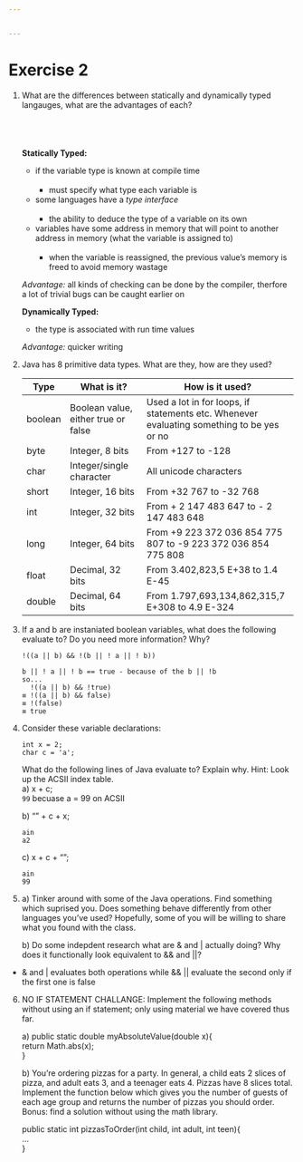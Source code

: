 ```yaml
---


---
```


<h1 id="exercise-2">Exercise 2</h1>
<ol>
<li>
<p>What are the differences between statically and dynamically typed langauges, what are the advantages of each?<br>
<br><br>
<br><br>
<strong>Statically Typed:</strong></p>
<ul>
<li>if the variable type is known at compile time<br>
&nbsp;
<ul>
<li>must specify what type each variable is</li>
</ul>
</li>
<li>some languages have a <em>type interface</em><br>
&nbsp;
<ul>
<li>the ability to deduce the type of a variable on its own</li>
</ul>
</li>
<li>variables have some address in memory that will point to another address in memory (what the variable is assigned to)<br>
&nbsp;
<ul>
<li>when the variable is reassigned, the previous value’s memory is freed to avoid memory wastage</li>
</ul>
</li>
</ul>
<p><em>Advantage:</em> all kinds of checking can be done by the compiler, therfore a lot of trivial bugs can be caught earlier on</p>
<p><strong>Dynamically Typed:</strong></p>
<ul>
<li>the type is associated with run time values</li>
</ul>
<p><em>Advantage:</em> quicker writing</p>
</li>
<li>
<p>Java has 8 primitive data types. What are they, how are they used?</p>

<table>
<thead>
<tr>
<th>Type</th>
<th>What is it?</th>
<th>How is it used?</th>
</tr>
</thead>
<tbody>
<tr>
<td>boolean</td>
<td>Boolean value, either true or false</td>
<td>Used a lot in for loops, if statements etc. Whenever evaluating something to be yes or no</td>
</tr>
<tr>
<td>byte</td>
<td>Integer, 8 bits</td>
<td>From +127 to -128</td>
</tr>
<tr>
<td>char</td>
<td>Integer/single character</td>
<td>All unicode characters</td>
</tr>
<tr>
<td>short</td>
<td>Integer, 16 bits</td>
<td>From +32 767 to -32 768</td>
</tr>
<tr>
<td>int</td>
<td>Integer, 32 bits</td>
<td>From + 2 147 483 647 to - 2 147 483 648</td>
</tr>
<tr>
<td>long</td>
<td>Integer, 64 bits</td>
<td>From +9 223 372 036 854 775 807 to -9 223 372 036 854 775 808</td>
</tr>
<tr>
<td>float</td>
<td>Decimal, 32 bits</td>
<td>From 3.402,823,5 E+38 to 1.4 E-45</td>
</tr>
<tr>
<td>double</td>
<td>Decimal, 64 bits</td>
<td>From 1.797,693,134,862,315,7 E+308 to 4.9 E-324</td>
</tr>
</tbody>
</table></li>
<li>
<p>If a and b are instaniated boolean variables, what does the following evaluate to? Do you need more information? Why?</p>
<p><code>!((a || b) &amp;&amp; !(b || ! a || ! b))</code></p>
<pre><code>b || ! a || ! b == true - because of the b || !b
so...
  !((a || b) &amp;&amp; !true)
≡ !((a || b) &amp;&amp; false)
≡ !(false)
≡ true
</code></pre>
</li>
<li>
<p>Consider these variable declarations:</p>
<pre><code>int x = 2;
char c = 'a';
</code></pre>
<p>What do the following lines of Java evaluate to? Explain why. Hint: Look up the ACSII index table.<br>
a) x + c;<br>
<code>99</code> becuase a = 99 on ACSII</p>
<p>b) “” + c + x;</p>
<pre><code>ain
a2
</code></pre>
<p>c) x + c + “”;</p>
<pre><code>ain
99
</code></pre>
</li>
<li>
<p>a) Tinker around with some of the Java operations. Find something which suprised you. Does something behave differently from other languages you’ve used? Hopefully, some of you will be willing to share what you found with the class.</p>
<p>b) Do some indepdent research what are &amp; and | actually doing? Why does it functionally look equivalent to &amp;&amp; and ||?</p>
</li>
</ol>
<ul>
<li>&amp; and | evaluates both operations while &amp;&amp; || evaluate the second only if the first one is false</li>
</ul>
<ol start="6">
<li>
<p>NO IF STATEMENT CHALLANGE: Implement the following methods without using an if statement; only using material we have covered thus far.</p>
<p>a) public static double myAbsoluteValue(double x){<br>
return Math.abs(x);<br>
}</p>
<p>b) You’re ordering pizzas for a party. In general, a child eats 2 slices of pizza, and adult eats 3, and a teenager eats 4. Pizzas have 8 slices total. Implement the function below which gives you the number of guests of each age group and returns the number of pizzas you should order. Bonus: find a solution without using the math library.</p>
<p>public static int pizzasToOrder(int child, int adult, int teen){<br>
…<br>
}</p>
</li>
</ol>

